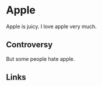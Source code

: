 # Apple

Apple is juicy. I love apple very much.

## Controversy

But some people hate apple.

## Links




